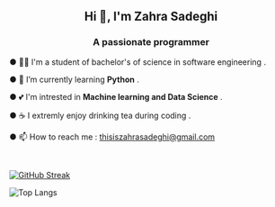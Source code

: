 
<h2 align="center">Hi 👋, I'm Zahra Sadeghi</h2>
<h3 align="center">A passionate programmer</h3>

● 👩‍💻 I'm a student of bachelor's of science in software engineering .

  ● 🌱 I’m currently learning **Python** .
  
  ● 💕 I'm intrested in **Machine learning and Data Science** .
  
  ● ☕ I extremly enjoy drinking tea during coding .
  
●  📫 How to reach me : thisiszahrasadeghi@gmail.com



  <br>
  
[![GitHub Streak](https://streak-stats.demolab.com/?user=thisiszahrasadeghi)](https://git.io/streak-stats)   

![Top Langs](https://github-readme-stats.vercel.app/api/top-langs/?username=thisiszahrasadeghi&hide_progress=true)

<!---
 😄 Pronouns: she/her
 - 👀 I’m interested in tea , programming and hanging out with my friends
 - 💞️ I’m looking to collaborate on AI projects
 - 🌱 I’m currently learning python and trying to make myself better in English
 - 📫 How to reach me : thisiszahrasadeghi@gmail.com
 - ⚡ Fun fact: I can easily cry during comedy movies 😶
 ![Top Langs](https://github-readme-stats.vercel.app/api/top-langs/?username=thisiszahrasadeghi&hide_progress=true)
 ---> 

<!---
thisiszahrasadeghi/thisiszahrasadeghi is a ✨ special ✨ repository because its `README.md` (this file) appears on your GitHub profile.
You can click the Preview link to take a look at your changes.
--->

